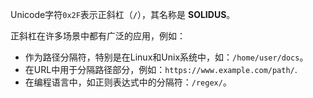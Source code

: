 Unicode字符`0x2F`表示正斜杠（**`/`**），其名称是 **SOLIDUS**。

正斜杠在许多场景中都有广泛的应用，例如：

- 作为路径分隔符，特别是在Linux和Unix系统中，如：`/home/user/docs`。
- 在URL中用于分隔路径部分，例如：`https://www.example.com/path/`.
- 在编程语言中，如正则表达式中的分隔符：`/regex/`。